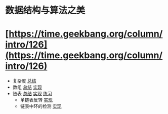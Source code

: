 # 数据结构与算法之美 

# [https://time.geekbang.org/column/intro/126](https://time.geekbang.org/column/intro/126)

- 复杂度 [总结](./notes/Complexity.md)
- 数组 [总结](./notes/Array.md)
  [实现](./src/main/java/com/lizeteng/data_structures_and_algorithms/array/ArrayList.java)
- 链表 [总结](./notes/Linkedlist.md)
  [实现](./src/main/java/com/lizeteng/data_structures_and_algorithms/linkedlist/LinkedList.java)
  [练习](./src/main/java/com/lizeteng/data_structures_and_algorithms/linkedlist/exercise)
  - 单链表反转 [实现](./src/main/java/com/lizeteng/data_structures_and_algorithms/linkedlist/exercise/ReverseLinkedList.java)
  - 链表中环的检测 [实现](./src/main/java/com/lizeteng/data_structures_and_algorithms/linkedlist/exercise/LinkedListCycle.java)
